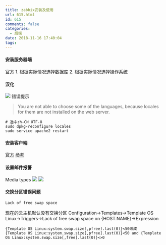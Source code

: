 ```yaml
---
title: zabbix安装及使用
url: 615.html
id: 615
comments: false
categories:
  - 后端
date: 2018-11-16 17:40:04
tags:
---
```


#### 安装服务器端

[官方](https://www.zabbix.com/download) 1\. 根据实际情况选择数据库 2. 根据实际情况选择操作系统

#### 汉化

![](/wp-content/uploads/2018/11/2018-11-16-17-36-53屏幕截图.png) 错误提示

> You are not able to choose some of the languages, because locales for them are not installed on the web server.

    # 选中zh-CN UTF-8
    sudo dpkg-reconfigure locales
    sudo service apache2 restart
    

#### 安装客户端

[官方](https://www.zabbix.com/documentation/3.2/manual/installation/install_from_packages/agent_installation) [参考](https://tecadmin.net/install-zabbix-agent-on-centos-rhel/)

#### 设置邮件报警

Media types ![](/wp-content/uploads/2018/11/zabbix-email.png) ![](/wp-content/uploads/2018/11/zabbix-email-1.png)

#### 交换分区错误问题

    Lack of free swap space
    

现在的云主机默认没有交换分区 Configuration->Templates->Template OS Linux->Triggers->Lack of free swap space on {HOST.NAME}->Expression

    {Template OS Linux:system.swap.size[,pfree].last(0)}<50改成
    {Template OS Linux:system.swap.size[,pfree].last(0)}<50 and {Template OS Linux:system.swap.size[,free].last(0)}<>0